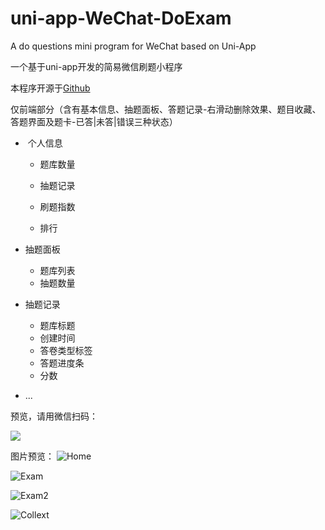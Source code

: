 # uni-app-WeChat-DoExam

A do questions  mini program for WeChat based on Uni-App

一个基于uni-app开发的简易微信刷题小程序

本程序开源于[Github](https://github.com/SouthTea/uni-app-WeChat-DoExam)

仅前端部分（含有基本信息、抽题面板、答题记录-右滑动删除效果、题目收藏、答题界面及题卡-已答|未答|错误三种状态）

-  个人信息
  
  * 题库数量
  
  * 抽题记录
  
  * 刷题指数
  
  * 排行

- 抽题面板
  
  * 题库列表
  * 抽题数量

- 抽题记录
  
  * 题库标题
  * 创建时间
  * 答卷类型标签
  * 答题进度条
  * 分数

- ...

预览，请用微信扫码：

![](https://od.media.aiepoch.cn/blog/2022/06/202206274442_6579.jpg)

图片预览：
![Home](https://od.media.aiepoch.cn/blog/2022/06/202206271322_7487.png)

![Exam](https://od.media.aiepoch.cn/blog/2022/06/202206276894_7434.png)

![Exam2](https://od.media.aiepoch.cn/blog/2022/06/202206276237_7895.png)

![Collext](https://od.media.aiepoch.cn/blog/2022/06/202206276912_5320.png)